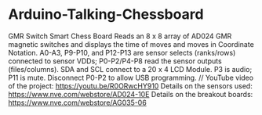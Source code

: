 # Arduino-Talking-Chessboard
GMR Switch Smart Chess Board
Reads an 8 x 8 array of AD024 GMR magnetic switches and displays the time of moves and moves in Coordinate Notation.
A0-A3, P9-P10, and P12-P13 are sensor selects (ranks/rows) connected to sensor VDDs; P0-P2/P4-P8 
read the sensor outputs (files/columns). SDA and SCL connect to a 20 x 4 LCD Module. P3 is audio; P11 is mute. 
Disconnect P0-P2 to allow USB programming.
//
YouTube video of the project: https://youtu.be/R0ORwcHY910
Details on the sensors used: https://www.nve.com/webstore/AD024-10E
Details on the breakout boards: https://www.nve.com/webstore/AG035-06

